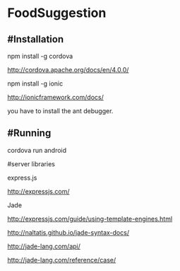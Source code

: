 # FoodSuggestion

#Installation
------------------------
npm install -g cordova

http://cordova.apache.org/docs/en/4.0.0/

npm install -g ionic

http://ionicframework.com/docs/

you have to install the ant debugger.


#Running
------------------------

cordova run android

#server libraries

express.js

http://expressjs.com/

Jade

http://expressjs.com/guide/using-template-engines.html

http://naltatis.github.io/jade-syntax-docs/

http://jade-lang.com/api/

http://jade-lang.com/reference/case/



